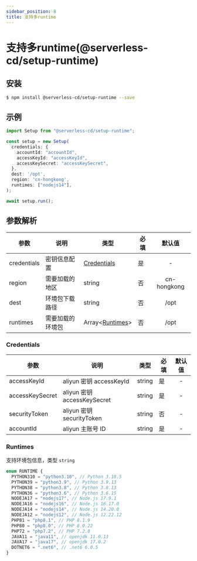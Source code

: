 ```yaml
---
sidebar_position: 8
title: 支持多runtime
---
```


# 支持多runtime(@serverless-cd/setup-runtime)

## 安装

```bash
$ npm install @serverless-cd/setup-runtime --save
```

## 示例

```typescript
import Setup from "@serverless-cd/setup-runtime";

const setup = new Setup(
  credentials: {
    accountId: "accountId",
    accessKeyId: "accessKeyId",
    accessKeySecret: "accessKeySecret",
  },
  dest: '/opt',
  region: 'cn-hongkong',
  runtimes: ["nodejs14"],
);

await setup.run();
```

## 参数解析

| 参数        | 说明             | 类型                         | 必填 |   默认值    |
| ----------- | ---------------- | ---------------------------- | ---- | :---------: |
| credentials | 密钥信息配置     | [Credentials](#Credentials)  | 是   |      -      |
| region      | 需要加载的地区   | string                       | 否   | cn-hongkong |
| dest        | 环境包下载路径   | string                       | 否   |    /opt     |
| runtimes    | 需要加载的环境包 | Array<[Runtimes](#Runtimes)> | 否   |    /opt     |

### Credentials

| 参数            | 说明                        | 类型   | 必填 | 默认值 |
| --------------- | --------------------------- | ------ | ---- | :----: |
| accessKeyId     | aliyun 密钥 accessKeyId     | string | 是   |   -    |
| accessKeySecret | aliyun 密钥 accessKeySecret | string | 是   |   -    |
| securityToken   | aliyun 密钥 securityToken   | string | 否   |   -    |
| accountId       | aliyun 主账号 ID            | string | 是   |   -    |

### Runtimes

支持环境包信息，类型 `string`

```typescript
enum RUNTIME {
  PYTHON310 = "python3.10", // Python 3.10.5
  PYTHON39 = "python3.9", // Python 3.9.13
  PYTHON38 = "python3.8", // Python 3.8.13
  PYTHON36 = "python3.6", // Python 3.6.15
  NODEJA17 = "nodejs17", // Node.js 17.9.1
  NODEJA16 = "nodejs16", // Node.js 16.17.0
  NODEJA14 = "nodejs14", // Node.js 14.20.0
  NODEJA12 = "nodejs12", // Node.js 12.22.12
  PHP81 = "php8.1", // PHP 8.1.9
  PHP80 = "php8.0", // PHP 8.0.22
  PHP72 = "php7.2", // PHP 7.2.8
  JAVA11 = "java11", // openjdk 11.0.13
  JAVA17 = "java17", // openjdk 17.0.2
  DOTNET6 = ".net6", // .net6 6.0.5
}
```
